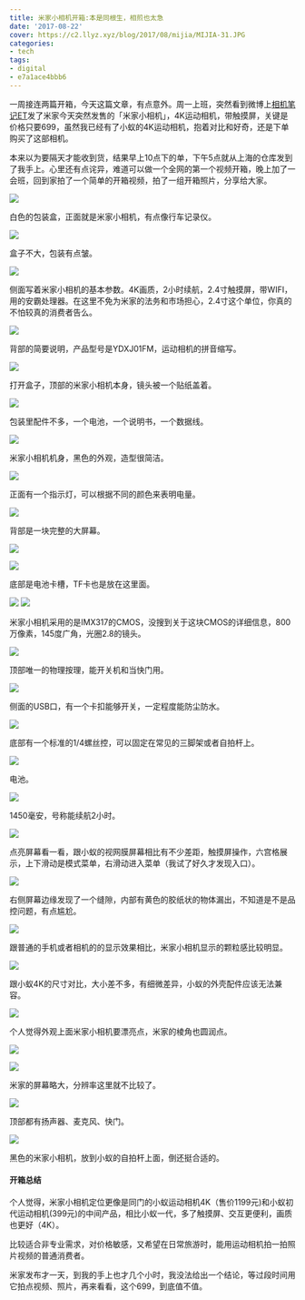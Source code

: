```yaml
---
title: 米家小相机开箱:本是同根生，相煎也太急
date: '2017-08-22'
cover: https://c2.llyz.xyz/blog/2017/08/mijia/MIJIA-31.JPG
categories:
- tech
tags:
- digital
- e7a1ace4bbb6
---
```


一周接连两篇开箱，今天这篇文章，有点意外。周一上班，突然看到微博上[相机笔记ET](https://weibo.com/etphotos)发了米家今天突然发售的「米家小相机」，4K运动相机，带触摸屏，关键是价格只要699，虽然我已经有了小蚁的4K运动相机，抱着对比和好奇，还是下单购买了这部相机。

本来以为要隔天才能收到货，结果早上10点下的单，下午5点就从上海的仓库发到了我手上。心里还有点诧异，难道可以做一个全网的第一个视频开箱，晚上加了一会班，回到家拍了一个简单的开箱视频，拍了一组开箱照片，分享给大家。

![](https://c2.llyz.xyz/blog/2017/08/mijia/MIJIA-31.JPG)

白色的包装盒，正面就是米家小相机，有点像行车记录仪。

![](https://c2.llyz.xyz/blog/2017/08/mijia/MIJIA-32.JPG)

盒子不大，包装有点皱。

![](https://c2.llyz.xyz/blog/2017/08/mijia/MIJIA-33.JPG)

侧面写着米家小相机的基本参数。4K画质，2小时续航，2.4寸触摸屏，带WIFI，用的安霸处理器。在这里不免为米家的法务和市场担心，2.4寸这个单位，你真的不怕较真的消费者告么。

![](https://c2.llyz.xyz/blog/2017/08/mijia/MIJIA-34.JPG)

背部的简要说明，产品型号是YDXJ01FM，运动相机的拼音缩写。

![](https://c2.llyz.xyz/blog/2017/08/mijia/MIJIA-35.JPG)

打开盒子，顶部的米家小相机本身，镜头被一个贴纸盖着。

![](https://c2.llyz.xyz/blog/2017/08/mijia/MIJIA-1.JPG)

包装里配件不多，一个电池，一个说明书，一个数据线。

![](https://c2.llyz.xyz/blog/2017/08/mijia/MIJIA-2.JPG)

米家小相机机身，黑色的外观，造型很简洁。

![](https://c2.llyz.xyz/blog/2017/08/mijia/MIJIA-16.JPG)

正面有一个指示灯，可以根据不同的颜色来表明电量。

![](https://c2.llyz.xyz/blog/2017/08/mijia/MIJIA-3.JPG)

背部是一块完整的大屏幕。

![](https://c2.llyz.xyz/blog/2017/08/mijia/MIJIA-4.JPG)

![](https://c2.llyz.xyz/blog/2017/08/mijia/MIJIA-15.JPG)

底部是电池卡槽，TF卡也是放在这里面。

![](https://c2.llyz.xyz/blog/2017/08/mijia/MIJIA-12.JPG) ![](https://c2.llyz.xyz/blog/2017/08/mijia/MIJIA-6.JPG)

米家小相机采用的是IMX317的CMOS，没搜到关于这块CMOS的详细信息，800万像素，145度广角，光圈2.8的镜头。

![](https://c2.llyz.xyz/blog/2017/08/mijia/MIJIA-8.JPG)

顶部唯一的物理按理，能开关机和当快门用。

![](https://c2.llyz.xyz/blog/2017/08/mijia/MIJIA-9.JPG)

侧面的USB口，有一个卡扣能够开关，一定程度能防尘防水。

![](https://c2.llyz.xyz/blog/2017/08/mijia/MIJIA-11.JPG)

底部有一个标准的1/4螺丝控，可以固定在常见的三脚架或者自拍杆上。

![](https://c2.llyz.xyz/blog/2017/08/mijia/MIJIA-13.JPG)

电池。

![](https://c2.llyz.xyz/blog/2017/08/mijia/MIJIA-14.JPG)

1450毫安，号称能续航2小时。

![](https://c2.llyz.xyz/blog/2017/08/mijia/MIJIA-18.JPG)

点亮屏幕看一看，跟小蚁的视网膜屏幕相比有不少差距，触摸屏操作，六宫格展示，上下滑动是模式菜单，右滑动进入菜单（我试了好久才发现入口）。

![](https://c2.llyz.xyz/blog/2017/08/mijia/MIJIA-37.JPG)

右侧屏幕边缘发现了一个缝隙，内部有黄色的胶纸状的物体漏出，不知道是不是品控问题，有点尴尬。

![](https://c2.llyz.xyz/blog/2017/08/mijia/MIJIA-19.JPG)

跟普通的手机或者相机的的显示效果相比，米家小相机显示的颗粒感比较明显。

![](https://c2.llyz.xyz/blog/2017/08/mijia/MIJIA-21.JPG)

跟小蚁4K的尺寸对比，大小差不多，有细微差异，小蚁的外壳配件应该无法兼容。

![](https://c2.llyz.xyz/blog/2017/08/mijia/MIJIA-22.JPG)

个人觉得外观上面米家小相机要漂亮点，米家的棱角也圆润点。

![](https://c2.llyz.xyz/blog/2017/08/mijia/MIJIA-25.JPG)

![](https://c2.llyz.xyz/blog/2017/08/mijia/MIJIA-26.JPG)

米家的屏幕略大，分辨率这里就不比较了。

![](https://c2.llyz.xyz/blog/2017/08/mijia/MIJIA-27.JPG)

顶部都有扬声器、麦克风、快门。

![](https://c2.llyz.xyz/blog/2017/08/mijia/MIJIA-28.JPG)

黑色的米家小相机，放到小蚁的自拍杆上面，倒还挺合适的。

#### 开箱总结

个人觉得，米家小相机定位更像是同门的小蚁运动相机4K（售价1199元)和小蚁初代运动相机(399元)的中间产品，相比小蚁一代，多了触摸屏、交互更便利，画质也更好（4K）。

比较适合非专业需求，对价格敏感，又希望在日常旅游时，能用运动相机拍一拍照片视频的普通消费者。

米家发布才一天，到我的手上也才几个小时，我没法给出一个结论，等过段时间用它拍点视频、照片，再来看看，这个699，到底值不值。
